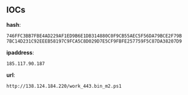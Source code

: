 
## IOCs

__hash__:

```text
746FFC3BB7FBE4AD229AF1ED9B6E1DB314880C0F9CB55AEC5F56DA79BCE2F79B
7BC14D231C92EEEB58197C9FCA5C8D029D7E5CF9FBFE257759F5C87DA38207D9
```
__ipaddress__:

```text
185.117.90.187
```
__url__:

```text
http://138.124.184.220/work_443.bin_m2.ps1
```